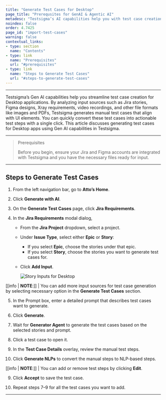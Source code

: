 ```yaml
---
title: "Generate Test Cases for Desktop"
page_title: "Prerequsites for GenAI & Agentic AI"
metadesc: "Testsigma’s AI capabilities help you with test case creation for Desktop applications | Generates multiple test cases that align with UI elements for Desktop apps"
noindex: false
order: 4.7425
page_id: "import-test-cases"
warning: false
contextual_links:
- type: section
  name: "Contents"
- type: link
  name: "Prerequisites"
  url: "#prerequisites"
- type: link
  name: "Steps to Generate Test Cases"
  url: "#steps-to-generate-test-cases"
---
```


---

Testsigma’s Gen AI capabilities help you streamline test case creation for Desktop applications. By analyzing input sources such as Jira stories, Figma designs, Xray requirements, video recordings, and other file formats like images and PDFs, Testsigma generates manual test cases that align with UI elements. You can quickly convert these test cases into actionable test steps with a single click. This article discusses generating test cases for Desktop apps using Gen AI capabilities in Testsigma.

---

> <p id="prerequisites">Prerequisites</p>
>
> Before you begin, ensure your Jira and Figma accounts are integrated with Testsigma and you have the necessary files ready for input.

---

## **Steps to Generate Test Cases**

1. From the left navigation bar, go to **Atto’s Home**.

2. Click **Generate with AI**.

3. On the **Generate Test Cases** page, click **Jira Requirements**. 

4. In the **Jira Requirements** modal dialog, 
   - From the **Jira Project** dropdown, select a project.
   - Under **Issue Type**, select either **Epic** or **Story**:
      - If you select **Epic**, choose the stories under that epic.
      - If you select **Story**, choose the stories you want to generate test cases for.
   - Click **Add Input**.

     ![Story Inputs for Desktop](https://s3.amazonaws.com/static-docs.testsigma.com/new_images/projects/Atto_Testsigma/Desktop_Stories_Input.png)

[[info | **NOTE**:]]
| You can add more input sources for test case generation by selecting necessary option in the **Generate Test Cases** section.

5. In the Prompt box, enter a detailed prompt that describes test cases want to generate.

6. Click **Generate**.

6. Wait for **Generator Agent** to generate the test cases based on the selected stories and prompt.

7. Click a test case to open it. 

8. In the **Test Case Details** overlay, review the manual test steps.

9. Click **Generate NLPs** to convert the manual steps to NLP-based steps.

[[info | **NOTE**:]]
| You can add or remove test steps by clicking **Edit**.

9. Click **Accept** to save the test case.

10. Repeat steps 7–9 for all the test cases you want to add.

---